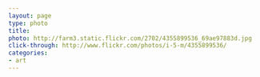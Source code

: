 ```yaml
---
layout: page
type: photo
title: 
photo: http://farm3.static.flickr.com/2702/4355899536_69ae97883d.jpg
click-through: http://www.flickr.com/photos/i-5-m/4355899536/
categories: 
- art
---
```

